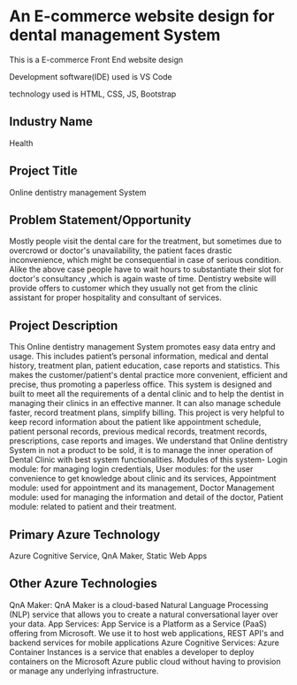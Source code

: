 
# An E-commerce website design for dental management System

This is a E-commerce Front End website design

Development software(IDE) used is VS Code

technology used is HTML, CSS, JS, Bootstrap

## Industry Name
Health

## Project Title
Online dentistry management System

## Problem Statement/Opportunity
Mostly people visit the dental care for the treatment, but sometimes due to overcrowd or doctor's unavailability, the patient faces drastic inconvenience, which might be consequential in case of serious condition. Alike the above case people have to wait hours to substantiate their slot for doctor's consultancy ,which is again waste of time. Dentistry website will provide offers to customer which they usually not get from the clinic assistant for proper hospitality and consultant of services.

## Project Description
This Online dentistry management System promotes easy data entry and usage. This includes patient’s personal information, medical and dental history, treatment plan, patient education, case reports and statistics. This makes the customer/patient's dental practice more convenient, efficient and precise, thus promoting a paperless office. This system is designed and built to meet all the requirements of a dental clinic and to help the dentist in managing their clinics in an effective manner. It can also manage schedule faster, record treatment plans, simplify billing. This project is very helpful to keep record information about the patient like appointment schedule, patient personal records, previous medical records, treatment records, prescriptions, case reports and images. We understand that Online dentistry System in not a product to be sold, it is to manage the inner operation of Dental Clinic with best system functionalities. Modules of this system- Login module: for managing login credentials, User modules: for the user convenience to get knowledge about clinic and its services, Appointment module: used for appointment and its management, Doctor Management module: used for managing the information and detail of the doctor, Patient module: related to patient and their treatment.

## Primary Azure Technology
Azure Cognitive Service, QnA Maker, Static Web Apps

## Other Azure Technologies
QnA Maker: QnA Maker is a cloud-based Natural Language Processing (NLP) service that allows you to create a natural conversational layer over your data. App Services: App Service is a Platform as a Service (PaaS) offering from Microsoft. We use it to host web applications, REST API's and backend services for mobile applications Azure Cognitive Services: Azure Container Instances is a service that enables a developer to deploy containers on the Microsoft Azure public cloud without having to provision or manage any underlying infrastructure.